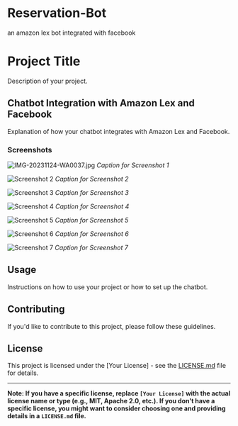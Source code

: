 # Reservation-Bot
an amazon lex bot integrated with facebook 
# Project Title

Description of your project.

## Chatbot Integration with Amazon Lex and Facebook

Explanation of how your chatbot integrates with Amazon Lex and Facebook.

### Screenshots

![[IMG-20231124-WA0037.jpg](https://github.com/TathagataSau/Reservation-Bot/blob/main/IMG-20231124-WA0034.jpg)](url_to_screenshot_1)
*Caption for Screenshot 1*

![Screenshot 2](url_to_screenshot_2)
*Caption for Screenshot 2*

![Screenshot 3](url_to_screenshot_3)
*Caption for Screenshot 3*

![Screenshot 4](url_to_screenshot_4)
*Caption for Screenshot 4*

![Screenshot 5](url_to_screenshot_5)
*Caption for Screenshot 5*

![Screenshot 6](url_to_screenshot_6)
*Caption for Screenshot 6*

![Screenshot 7](url_to_screenshot_7)
*Caption for Screenshot 7*

## Usage

Instructions on how to use your project or how to set up the chatbot.

## Contributing

If you'd like to contribute to this project, please follow these guidelines.

## License

This project is licensed under the [Your License] - see the [LICENSE.md](LICENSE.md) file for details.

---

**Note: If you have a specific license, replace `[Your License]` with the actual license name or type (e.g., MIT, Apache 2.0, etc.). If you don't have a specific license, you might want to consider choosing one and providing details in a `LICENSE.md` file.**


